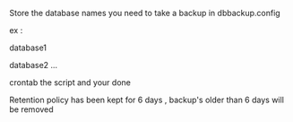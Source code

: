 Store the database names you need to take a backup in dbbackup.config 

ex : 

database1

database2
...


crontab the script and your done 

Retention policy has been kept for 6 days , backup's older than 6 days will be removed 